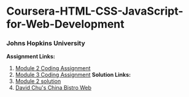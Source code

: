 # Coursera-HTML-CSS-JavaScript-for-Web-Development
### Johns Hopkins University

**Assignment Links:**
1. [Module 2 Coding Assignment](https://github.com/jhu-ep-coursera/fullstack-course4/blob/master/assignments/assignment2/Assignment-2.md)
2. [Module 3 Coding Assignment](https://github.com/jhu-ep-coursera/fullstack-course4/blob/master/assignments/assignment3/Assignment-3.md) <space><space>
**Solution Links:**
1. [Module 2 solution](https://baothi250501.github.io/Coursera-Web-Assignment/module2-solution/index.html)
2. [David Chu's China Bistro Web](https://baothi250501.github.io/Coursera-Web-Assignment/David-Chu's-China-Bistro/index.html)
